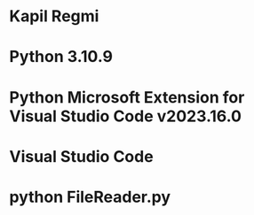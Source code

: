# Kapil Regmi

# Python 3.10.9

# Python Microsoft Extension for Visual Studio Code v2023.16.0

# Visual Studio Code

# python FileReader.py

#
